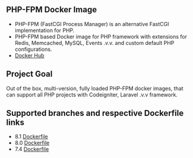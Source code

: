 ## PHP-FPM Docker Image

- PHP-FPM (FastCGI Process Manager) is an alternative FastCGI implementation for PHP.
- PHP-FPM based Docker image for PHP framework with extensions for Redis, Memcached, MySQL, Events .v.v. and custom default PHP configurations.
- [Docker Hub](https://hub.docker.com/r/vuvanthuyyamaha/php-fpm)

## Project Goal

Out of the box, multi-version, fully loaded PHP-FPM docker images, that can support all PHP projects with Codeigniter, Laravel .v.v framework.

## Supported branches and respective Dockerfile links

- 8.1 [Dockerfile](./8.1/Dockerfile)
- 8.0 [Dockerfile](./8.0/Dockerfile)
- 7.4 [Dockerfile](./7.4/Dockerfile)

